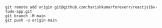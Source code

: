  
    git remote add origin git@github.com:harishkumarforeverr/reactjs16v-todo-app.git
    git branch -M main
    git push -u origin main